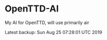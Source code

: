 # OpenTTD-AI
My AI for OpenTTD, will use primarily air

Latest backup: Sun Aug 25 07:28:01 UTC 2019
